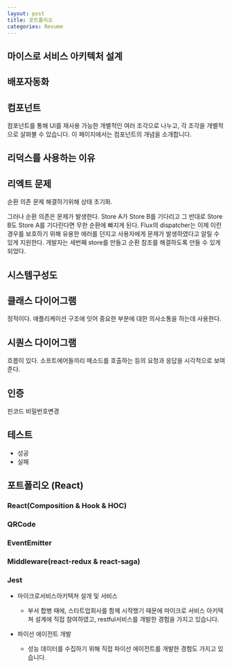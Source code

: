 ```yaml
---
layout: post
title: 포트폴리오
categories: Resume
---
```


## 마이스로 서비스 아키텍처 설계

## 배포자동화


## 컴포넌트
컴포넌트를 통해 UI를 재사용 가능한 개별적인 여러 조각으로 나누고, 각 조각을 개별적으로 살펴볼 수 있습니다. 이 페이지에서는 컴포넌트의 개념을 소개합니다.

## 리덕스를 사용하는 이유

## 리엑트 문제
순환 의존 문제 해결하기위해 상태 초기화.

그러나 순환 의존은 문제가 발생한다. Store A가 Store B를 기다리고 그 반대로 Store B도 Store A를 기다린다면 무한 순환에 빠지게 된다. Flux의 dispatcher는 이제 이런 경우를 보호하기 위해 유용한 에러를 던지고 사용자에게 문제가 발생하였다고 알릴 수 있게 지원한다. 개발자는 세번째 store를 만들고 순환 참조를 해결하도록 만들 수 있게 되었다.

## 시스템구성도
## 클래스 다이어그램
정적이다. 애플리케이션 구조에 잇어 중요한 부분에 대한 의사소통을 하는데 사용한다. 
## 시퀀스 다이어그램
흐름이 있다. 소프트에어들끼리 메소드를 호출하는 등의 요청과 응답을 시각적으로 보여준다.

## 인증
핀코드
비밀번호변경

## 테스트
- 성공
- 실패

## 포트폴리오 (React)

### React(Composition &  Hook & HOC)

### QRCode

### EventEmitter

### Middleware(react-redux & react-saga)

### Jest

- 마이크로서비스아키텍쳐 설개 및 서비스

	- 부서 합병 때에, 스타트업회사를 함께 시작했기 때문에 마이크로 서비스 아키텍쳐 설계에 직접 참여하였고, restful서비스를 개발한 경험을 가지고 있습니다.

- 파이선 에이전트 개발

	- 성능 데이터를 수집하기 위해 직접 파이선 에이전트를 개발한 경험도 가지고 있습니다.
